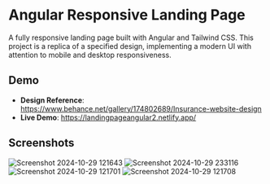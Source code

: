 # Angular Responsive Landing Page

A fully responsive landing page built with Angular and Tailwind CSS. This project is a replica of a specified design, implementing a modern UI with attention to mobile and desktop responsiveness.

## Demo

- **Design Reference**: https://www.behance.net/gallery/174802689/Insurance-website-design
- **Live Demo**: https://landingpageangular2.netlify.app/
  
## Screenshots
![Screenshot 2024-10-29 121643](https://github.com/user-attachments/assets/6d994d39-b904-4426-bf74-731a734929dc)
![Screenshot 2024-10-29 233116](https://github.com/user-attachments/assets/12099575-bd93-440a-bf2f-bdf393ca1279)
![Screenshot 2024-10-29 121701](https://github.com/user-attachments/assets/ddd8714e-2a38-4995-a5d2-319b2e885c28)
![Screenshot 2024-10-29 121708](https://github.com/user-attachments/assets/69bbba9e-06a6-4277-8ed9-32e5742ff055)

